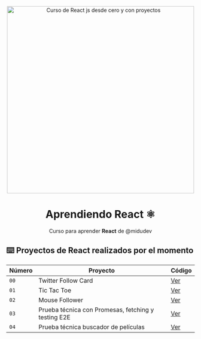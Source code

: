 <div align="center">

<img alt="Curso de React js desde cero y con proyectos" src="https://user-images.githubusercontent.com/1561955/212888793-fd719e58-b0c2-4d03-9c55-38e3e79ebc17.png" width="500" />

# Aprendiendo React ⚛️

Curso para aprender **React** de @midudev
</div>

## ⌨️ Proyectos de React realizados por el momento

| Número | Proyecto | Código |
| --- | --- | --- |
| `00` | Twitter Follow Card | [Ver](projects/00-hola-mundo/) |
| `01` | Tic Tac Toe | [Ver](projects/01-tic-tac-toe/) | 
| `02` | Mouse Follower | [Ver](projects/02-mouse-follower/) | 
| `03` | Prueba técnica con Promesas, fetching y testing E2E | [Ver](projects/03-prueba-tecnica-junior/) |
| `04` | Prueba técnica buscador de películas | [Ver](projects/04-prueba-tecnica-buscador-peliculas/) |
